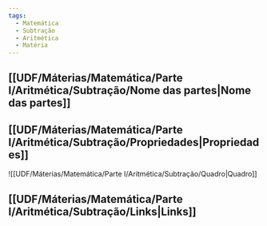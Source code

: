 ```yaml
---
tags:
  - Matemática
  - Subtração
  - Aritmética
  - Matéria
---
```

## [[UDF/Máterias/Matemática/Parte I/Aritmética/Subtração/Nome das partes|Nome das partes]]
## [[UDF/Máterias/Matemática/Parte I/Aritmética/Subtração/Propriedades|Propriedades]]
![[UDF/Máterias/Matemática/Parte I/Aritmética/Subtração/Quadro|Quadro]]
## [[UDF/Máterias/Matemática/Parte I/Aritmética/Subtração/Links|Links]]
